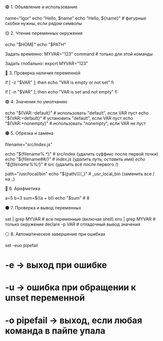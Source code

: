 🟢 1. Объявление и использование

name="Igor"
echo "Hello, $name"
echo "Hello, ${name}"  # фигурные скобки нужны, если рядом символы

🟡 2. Чтение переменных окружения

echo "$HOME"
echo "$PATH"

Задать временно:
MYVAR="123" command   # только для этой команды

Задать глобально:
export MYVAR="123"

🔵 3. Проверка наличия переменной

if [ -z "$VAR" ]; then
echo "VAR is empty or not set"
fi

if [ -n "$VAR" ]; then
echo "VAR is set and not empty"
fi

🟣 4. Значения по умолчанию

echo "${VAR:-default}"     # использовать "default", если VAR пуст
echo "${VAR:=default}"     # установить "default", если VAR пуст
echo "${VAR:+nonempty}"    # использовать "nonempty", если VAR не пуст

🟠 5. Обрезка и замена

filename="src/index.js"

echo "${filename%.*}"   # src/index   (удалить суффикс после первой точки)
echo "${filename##*/}"  # index.js    (удалить путь, оставить имя)
echo "${filename%%/*}"  # src         (удалить всё после первого /)

path="/usr/local/bin"
echo "${path//\//_}"    # _usr_local_bin  (заменить все / на _)

🔴 6. Арифметика

a=5
b=3
sum=$((a + b))
echo "$sum"  # 8

⚫ 7. Проверка и вывод переменных

set | grep MYVAR        # все переменные (включая shell)
env | grep MYVAR        # только окружение
declare -p VAR           # отладочный вывод значения

⚪ 8. Автоматическое завершение при ошибках

set -euo pipefail
# -e  → выход при ошибке
# -u  → ошибка при обращении к unset переменной
# -o pipefail → выход, если любая команда в пайпе упала

